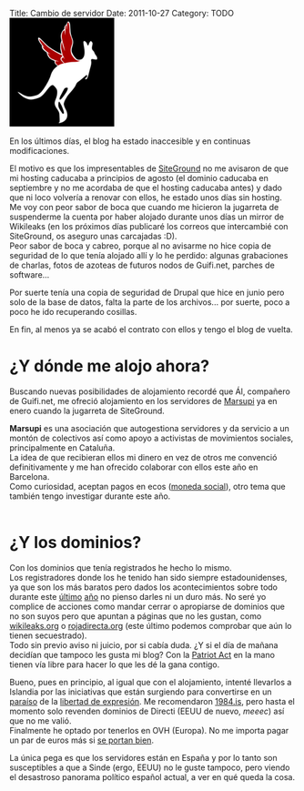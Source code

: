 Title: Cambio de servidor
Date: 2011-10-27
Category: TODO
![](/img/marsupi1.png)

En los últimos días, el blog ha estado inaccesible y en continuas modificaciones.

El motivo es que los impresentables de [SiteGround](http://www.siteground.com/bastards) no me avisaron de que mi hosting caducaba a
principios de agosto (el dominio caducaba en septiembre y no me acordaba de que el hosting caducaba antes) y dado que ni loco volvería a
renovar con ellos, he estado unos días sin hosting.  
Me voy con peor sabor de boca que cuando me hicieron la jugarreta de suspenderme la cuenta por haber alojado durante unos días un mirror de
Wikileaks (en los próximos días publicaré los correos que intercambié con SiteGround, os aseguro unas carcajadas :D).  
Peor sabor de boca y cabreo, porque al no avisarme no hice copia de seguridad de lo que tenía alojado allí y lo he perdido: algunas
grabaciones de charlas, fotos de azoteas de futuros nodos de Guifi.net, parches de software...

Por suerte tenía una copia de seguridad de Drupal que hice en junio pero solo de la base de datos, falta la parte de los archivos... por
suerte, poco a poco he ido recuperando cosillas.

En fin, al menos ya se acabó el contrato con ellos y tengo el blog de vuelta.

# ¿Y dónde me alojo ahora?

Buscando nuevas posibilidades de alojamiento recordé que Ál, compañero de Guifi.net, me ofreció alojamiento en los servidores de
[Marsupi](http://marsupi.org/es) ya en enero cuando la jugarreta de SiteGround.

**Marsupi** es una asociación que autogestiona servidores y da servicio a un montón de colectivos así como apoyo a activistas de movimientos
sociales, principalmente en Cataluña.  
La idea de que recibieran ellos mi dinero en vez de otros me convenció definitivamente y me han ofrecido colaborar con ellos este año en
Barcelona.  
Como curiosidad, aceptan pagos en ecos ([moneda social](http://ces.org.za/)), otro tema que también tengo investigar durante este año.  
 

# ¿Y los dominios?

Con los dominios que tenía registrados he hecho lo mismo.  
Los registradores donde los he tenido han sido siempre estadounidenses, ya que son los más baratos pero dados los acontecimientos sobre todo
durante este [último](http://www.abc.es/agencias/noticia.asp?noticia=613715)
[año](http://bitelia.com/2011/02/rojadirectaorg-en-un-movimiento-sin-precedentes-bloqueada-por-estados-unidos) no pienso darles ni un duro
más. No seré yo complice de acciones como mandar cerrar o apropiarse de dominios que no son suyos pero que apuntan a páginas que no les
gustan, como [wikileaks.org](http://wikileaks.org) o [rojadirecta.org](http://rojadirecta.org/) (este último podemos comprobar que aún lo
tienen secuestrado).  
Todo sin previo aviso ni juicio, por si cabía duda. ¿Y si el día de mañana decidían que tampoco les gusta mi blog? Con la [Patriot
Act](http://en.wikipedia.org/wiki/USA_PATRIOT_Act) en la mano tienen vía libre para hacer lo que les dé la gana contigo.

Bueno, pues en principio, al igual que con el alojamiento, intenté llevarlos a Islandia por las iniciativas que están surgiendo para
convertirse en un [paraíso](http://www.nacionred.com/censura/wikileaks-ya-tiene-un-refugio-y-la-libertad-de-expresion-un-paraiso) de la
[libertad de expresión](http://immi.is/About_IMMI). Me recomendaron [1984.is](http://1984.is/), pero hasta el momento solo revenden dominios
de Directi (EEUU de nuevo, *meeec*) así que no me valió.  
Finalmente he optado por tenerlos en OVH (Europa). No me importa pagar un par de euros más si [se portan
bien](http://foros.ovh.es/showthread.php?t=7764).

La única pega es que los servidores están en España y por lo tanto son susceptibles a que a Sinde (ergo, EEUU) no le guste tampoco, pero
viendo el desastroso panorama político español actual, a ver en qué queda la cosa.

